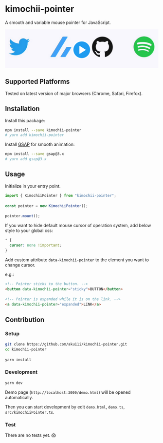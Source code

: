 # kimochii-pointer

A smooth and variable mouse pointer for JavaScript.

[![](./assets/thumbnail.png)](https://twitter.com/aku11i/status/1430803913876271109 "preview (Twitter)")

## Supported Platforms

Tested on latest version of major browsers (Chrome, Safari, Firefox).

## Installation

Install this package:

```sh
npm install --save kimochii-pointer
# yarn add kimochii-pointer
```

Install [GSAP](https://github.com/greensock/GSAP) for smooth animation:

```sh
npm install --save gsap@3.x
# yarn add gsap@3.x
```

## Usage

Initialize in your entry point.

```typescript
import { KimochiiPointer } from "kimochii-pointer";

const pointer = new KimochiiPointer();

pointer.mount();
```

If you want to hide default mouse cursor of operation system, add below style to your global css:

```css
* {
  cursor: none !important;
}
```

Add custom attribute `data-kimochii-pointer` to the element you want to change cursor.

e.g.:

```html
<!-- Pointer sticks to the button. -->
<button data-kimochii-pointer="sticky">BUTTON</button>

<!-- Pointer is expanded while it is on the link. -->
<a data-kimochii-pointer="expanded">LINK</a>
```

## Contribution

### Setup

```sh
git clone https://github.com/aku11i/kimochii-pointer.git
cd kimochii-pointer

yarn install
```

### Development

```sh
yarn dev
```

Demo page (`http://localhost:3000/demo.html`) will be opened automatically.

Then you can start development by edit `demo.html`, `demo.ts`, `src/kimochiiPointer.ts`.

### Test

There are no tests yet. 😱
